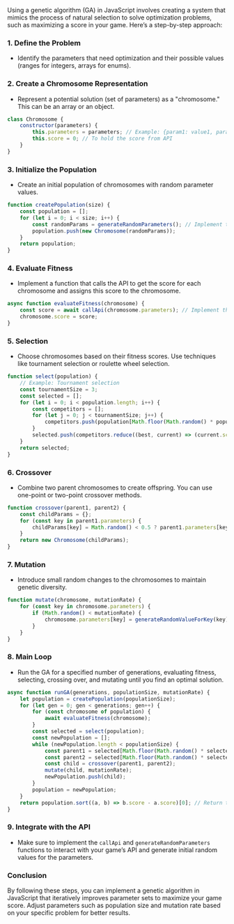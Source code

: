 Using a genetic algorithm (GA) in JavaScript involves creating a system that mimics the process of natural selection to solve optimization problems, such as maximizing a score in your game. Here’s a step-by-step approach:

### 1. **Define the Problem**
   - Identify the parameters that need optimization and their possible values (ranges for integers, arrays for enums).

### 2. **Create a Chromosome Representation**
   - Represent a potential solution (set of parameters) as a "chromosome." This can be an array or an object.
   ```javascript
   class Chromosome {
       constructor(parameters) {
           this.parameters = parameters; // Example: {param1: value1, param2: value2}
           this.score = 0; // To hold the score from API
       }
   }
   ```

### 3. **Initialize the Population**
   - Create an initial population of chromosomes with random parameter values.
   ```javascript
   function createPopulation(size) {
       const population = [];
       for (let i = 0; i < size; i++) {
           const randomParams = generateRandomParameters(); // Implement this function
           population.push(new Chromosome(randomParams));
       }
       return population;
   }
   ```

### 4. **Evaluate Fitness**
   - Implement a function that calls the API to get the score for each chromosome and assigns this score to the chromosome.
   ```javascript
   async function evaluateFitness(chromosome) {
       const score = await callApi(chromosome.parameters); // Implement the API call
       chromosome.score = score;
   }
   ```

### 5. **Selection**
   - Choose chromosomes based on their fitness scores. Use techniques like tournament selection or roulette wheel selection.
   ```javascript
   function select(population) {
       // Example: Tournament selection
       const tournamentSize = 3;
       const selected = [];
       for (let i = 0; i < population.length; i++) {
           const competitors = [];
           for (let j = 0; j < tournamentSize; j++) {
               competitors.push(population[Math.floor(Math.random() * population.length)]);
           }
           selected.push(competitors.reduce((best, current) => (current.score > best.score ? current : best)));
       }
       return selected;
   }
   ```

### 6. **Crossover**
   - Combine two parent chromosomes to create offspring. You can use one-point or two-point crossover methods.
   ```javascript
   function crossover(parent1, parent2) {
       const childParams = {};
       for (const key in parent1.parameters) {
           childParams[key] = Math.random() < 0.5 ? parent1.parameters[key] : parent2.parameters[key];
       }
       return new Chromosome(childParams);
   }
   ```

### 7. **Mutation**
   - Introduce small random changes to the chromosomes to maintain genetic diversity.
   ```javascript
   function mutate(chromosome, mutationRate) {
       for (const key in chromosome.parameters) {
           if (Math.random() < mutationRate) {
               chromosome.parameters[key] = generateRandomValueForKey(key); // Implement this
           }
       }
   }
   ```

### 8. **Main Loop**
   - Run the GA for a specified number of generations, evaluating fitness, selecting, crossing over, and mutating until you find an optimal solution.
   ```javascript
   async function runGA(generations, populationSize, mutationRate) {
       let population = createPopulation(populationSize);
       for (let gen = 0; gen < generations; gen++) {
           for (const chromosome of population) {
               await evaluateFitness(chromosome);
           }
           const selected = select(population);
           const newPopulation = [];
           while (newPopulation.length < populationSize) {
               const parent1 = selected[Math.floor(Math.random() * selected.length)];
               const parent2 = selected[Math.floor(Math.random() * selected.length)];
               const child = crossover(parent1, parent2);
               mutate(child, mutationRate);
               newPopulation.push(child);
           }
           population = newPopulation;
       }
       return population.sort((a, b) => b.score - a.score)[0]; // Return the best solution
   }
   ```

### 9. **Integrate with the API**
   - Make sure to implement the `callApi` and `generateRandomParameters` functions to interact with your game’s API and generate initial random values for the parameters.

### Conclusion
By following these steps, you can implement a genetic algorithm in JavaScript that iteratively improves parameter sets to maximize your game score. Adjust parameters such as population size and mutation rate based on your specific problem for better results.
